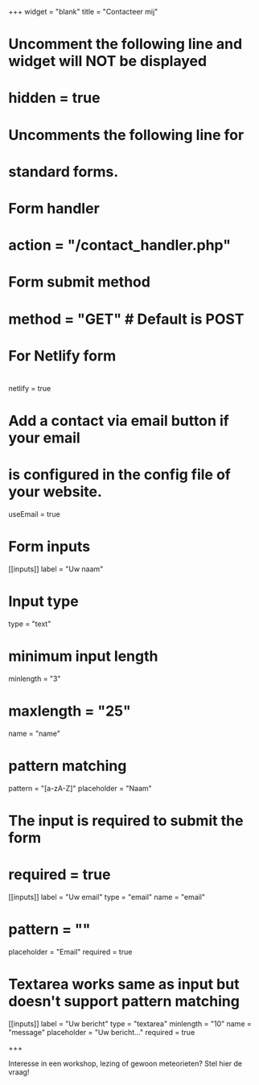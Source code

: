 +++
widget = "blank"
title = "Contacteer mij" 

# Uncomment the following line and widget will NOT be displayed
# hidden = true

# Uncomments the following line for
# standard forms.
#
# Form handler
# action = "/contact_handler.php"
# Form submit method
# method = "GET" # Default is POST

# For Netlify form
#
netlify = true

# Add a contact via email button if your email
# is configured in the config file of your website.
useEmail = true

# Form inputs
[[inputs]]
label = "Uw naam"
# Input type
type = "text"
# minimum input length
minlength = "3"
# maxlength = "25"
name = "name"
# pattern matching
pattern = "[a-zA-Z]"
placeholder = "Naam"
# The input is required to submit the form
# required = true

[[inputs]]
label = "Uw email"
type = "email"
name = "email"
# pattern = ""
placeholder = "Email"
required = true

# Textarea works same as input but doesn't support pattern matching
[[inputs]]
label = "Uw bericht"
type = "textarea"
minlength = "10"
name = "message"
placeholder = "Uw bericht..."
required = true

+++

Interesse in een workshop, lezing of gewoon meteorieten?
Stel hier de vraag!
